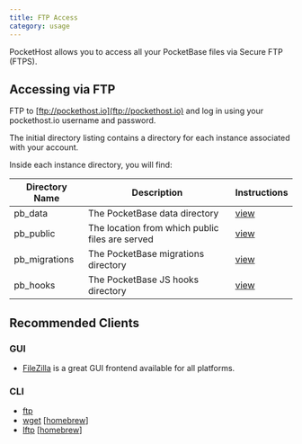 ```yaml
---
title: FTP Access
category: usage
---
```


PocketHost allows you to access all your PocketBase files via Secure FTP (FTPS).

## Accessing via FTP

FTP to [ftp://pockethost.io](ftp://pockethost.io) and log in using your pockethost.io username and password.

The initial directory listing contains a directory for each instance associated with your account.

Inside each instance directory, you will find:

| Directory Name | Description                                     | Instructions                                            |
| -------------- | ----------------------------------------------- | ------------------------------------------------------- |
| pb_data        | The PocketBase data directory                   | [view](https://pocketbase.io/docs/going-to-production/) |
| pb_public      | The location from which public files are served | [view](https://pocketbase.io/docs)                      |
| pb_migrations  | The PocketBase migrations directory             | [view](https://pocketbase.io/docs/migrations/)          |
| pb_hooks       | The PocketBase JS hooks directory               | [view](https://pocketbase.io/docs/js-overview/)         |

## Recommended Clients

### GUI

- [FileZilla](https://filezilla-project.org/) is a great GUI frontend available for all platforms.

### CLI

- [ftp](https://ftp.gnu.org/)
- [wget](https://www.gnu.org/software/wget/) \[[homebrew](https://formulae.brew.sh/formula/wget)]
- [lftp](https://lftp.yar.ru/) \[[homebrew](https://formulae.brew.sh/formula/lftp)]
